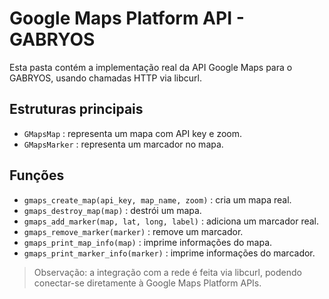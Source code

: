 # Google Maps Platform API - GABRYOS

Esta pasta contém a implementação real da API Google Maps para o GABRYOS, usando chamadas HTTP via libcurl.

## Estruturas principais
- `GMapsMap` : representa um mapa com API key e zoom.
- `GMapsMarker` : representa um marcador no mapa.

## Funções
- `gmaps_create_map(api_key, map_name, zoom)` : cria um mapa real.
- `gmaps_destroy_map(map)` : destrói um mapa.
- `gmaps_add_marker(map, lat, long, label)` : adiciona um marcador real.
- `gmaps_remove_marker(marker)` : remove um marcador.
- `gmaps_print_map_info(map)` : imprime informações do mapa.
- `gmaps_print_marker_info(marker)` : imprime informações do marcador.

> Observação: a integração com a rede é feita via libcurl, podendo conectar-se diretamente à Google Maps Platform APIs.
